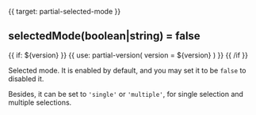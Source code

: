 
{{ target: partial-selected-mode }}

## selectedMode(boolean|string) = false

{{ if: ${version} }}
{{ use: partial-version(
    version = ${version}
) }}
{{ /if }}

<ExampleUIControlEnum options="true,false,single,multiple" />

Selected mode.  It is enabled by default, and you may set it to be `false` to disabled it.

Besides, it can be set to `'single'` or `'multiple'`, for single selection and multiple selections.

